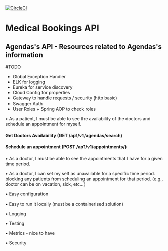 [![CircleCI](https://circleci.com/gh/saleco/medical-bookings.svg?style=svg)](https://circleci.com/gh/saleco/medical-bookings)
# Medical Bookings API

## Agendas's API - Resources related to Agendas's information

#TODO
- Global Exception Handler
- ELK for logging
- Eureka for service discovery
- Cloud Config for properties
- Gateway to handle requests / security (http basic)
- Swagger Auth
- User Roles + Spring AOP to check roles


• As a patient, I must be able to see the availability of the doctors and schedule an
appointment for myself.
#### Get Doctors Availability (GET /ap1/v1/agendas/search)
#### Schedule an appointment (POST /ap1/v1/appointments/)

• As a doctor, I must be able to see the appointments that I have for a given time
period.

• As a doctor, I can set my self as unavailable for a specific time period. blocking any
patients from scheduling an appointment for that period. (e.g., doctor can be on
vacation, sick, etc…)


• Easy configuration

• Easy to run it locally (must be a containerised solution)

• Logging

• Testing

• Metrics - nice to have

• Security